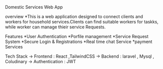 Domestic Services Web App

overview
*This is a web application designed to connect clients and workers for household services.Clients can find suitable workers for taskks, while worker can manage thieir service Requests.


Features
*User Authentication
*Porfile management
*Service Request System
*Secure Login & Registrations
*Real time chat Service
*payment Services

Tech Stack
  -> Frontend : React ,TailwindCSS
  -> Backend : laravel , Mysql , Coludinary
  -> Authentication : JWT
